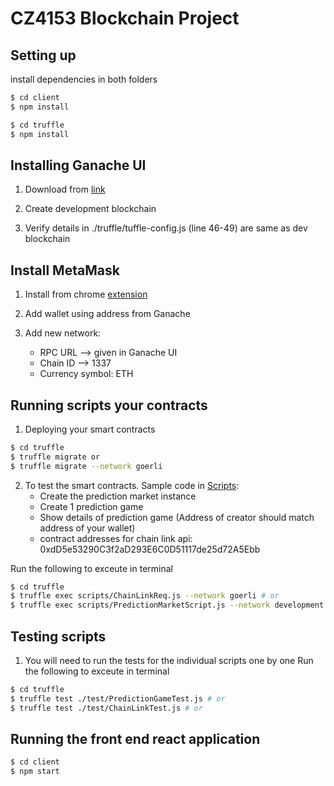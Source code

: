 # CZ4153 Blockchain Project

## Setting up
install dependencies in both folders

```sh
$ cd client
$ npm install
```

```sh
$ cd truffle
$ npm install
```

## Installing Ganache UI

1. Download from [link](https://trufflesuite.com/ganache/)

2. Create development blockchain

3. Verify details in ./truffle/tuffle-config.js (line 46-49) are same as dev blockchain

## Install MetaMask

1. Install from chrome [extension](https://chrome.google.com/webstore/detail/metamask/nkbihfbeogaeaoehlefnkodbefgpgknn?hl=en)

2. Add wallet using address from Ganache

3. Add new network:
	- RPC URL --> given in Ganache UI
	- Chain ID --> 1337
	- Currency symbol: ETH

## Running scripts your contracts

1. Deploying your smart contracts
```sh
$ cd truffle
$ truffle migrate or
$ truffle migrate --network goerli
```

2. To test the smart contracts. Sample code in [Scripts](truffle/scripts/):
	- Create the prediction market instance
	- Create 1 prediction game
	- Show details of prediction game (Address of creator should match address of your wallet)
	- contract addresses for chain link api: 0xdD5e53290C3f2aD293E6C0D51117de25d72A5Ebb

Run the following to exceute in terminal
```sh
$ cd truffle
$ truffle exec scripts/ChainLinkReq.js --network goerli # or
$ truffle exec scripts/PredictionMarketScript.js --network development
```

## Testing scripts
1. You will need to run the tests for the individual scripts one by one
Run the following to exceute in terminal
```sh
$ cd truffle
$ truffle test ./test/PredictionGameTest.js # or
$ truffle test ./test/ChainLinkTest.js # or
```

## Running the front end react application
```sh
$ cd client
$ npm start
```
